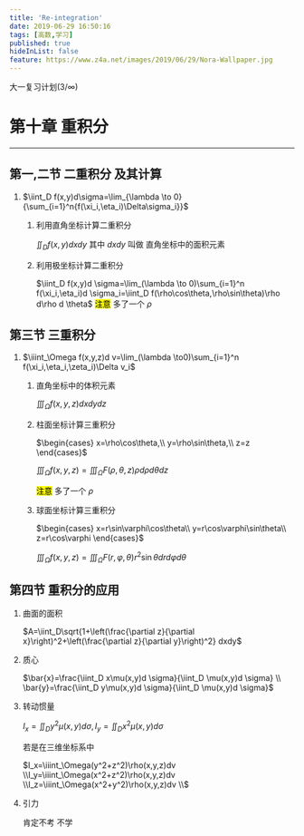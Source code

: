```yaml
---
title: 'Re-integration'
date: 2019-06-29 16:50:16
tags: [高数,学习]
published: true
hideInList: false
feature: https://www.z4a.net/images/2019/06/29/Nora-Wallpaper.jpg
---
```

  大一复习计划$(3/\infty)$

<!-- more -->

# 第十章 重积分

------

## 第一,二节 二重积分 及其计算

1.  $\iint_D f(x,y)d\sigma=\lim_{\lambda \to 0}{\sum_{i=1}^n{f(\xi_i,\eta_i)\Delta\sigma_i}}$ 

    1.  利用直角坐标计算二重积分

        $\iint_D f(x,y)d x d y$ 其中 $d x d y$ 叫做 直角坐标中的面积元素

    2.  利用极坐标计算二重积分

        $\iint_D f(x,y)d \sigma=\lim_(\lambda \to 0)\sum_{i=1}^n f(\xi_i,\eta_i)d \sigma_i=\iint_D f(\rho\cos\theta,\rho\sin\theta)\rho d\rho d \theta$ <mark oncopy=" ">注意</mark>   多了一个 $\rho$  

## 第三节 三重积分

1.  $\iiint_\Omega f(x,y,z)d v=\lim_(\lambda \to0)\sum_{i=1}^n f(\xi_i,\eta_i,\zeta_i)\Delta v_i$

    1.  直角坐标中的体积元素

        $\iiint_\Omega f(x,y,z)dxdydz$ 

    2.  柱面坐标计算三重积分

        $\begin{cases}
        x=\rho\cos\theta,\\
        y=\rho\sin\theta,\\
        z=z
        \end{cases}$

        $\iiint_\Omega f(x,y,z)=\iiint_\Omega F(\rho,\theta,z)\rho d\rho d\theta dz$ 

         <mark oncopy=" ">注意</mark>   多了一个 $\rho$  

    3.  球面坐标计算三重积分

        $\begin{cases}
        x=r\sin\varphi\cos\theta\\
        y=r\cos\varphi\sin\theta\\
        z=r\cos\varphi
        \end{cases}$ 

        $\iiint_\Omega f(x,y,z)=\iiint_\Omega F(r,\varphi,\theta)r^2\sin\theta dr d\varphi d\theta$ 

## 第四节 重积分的应用

1.  曲面的面积

    

    $A=\iint_D\sqrt{1+\left(\frac{\partial z}{\partial x}\right)^2+\left(\frac{\partial z}{\partial y}\right)^2} dxdy$   

2.  质心

    $\bar{x}=\frac{\iint_D x\mu(x,y)d \sigma}{\iint_D \mu(x,y)d \sigma} \\ \bar{y}=\frac{\iint_D y\mu(x,y)d \sigma}{\iint_D \mu(x,y)d \sigma}$ 

    

3.  转动惯量

    

    $I_x=\iint_D y^2\mu(x,y)d\sigma,I_y=\iint_D x^2\mu(x,y)d\sigma$  

    若是在三维坐标系中

    $I_x=\iiint_\Omega(y^2+z^2)\rho(x,y,z)dv \\I_y=\iiint_\Omega(x^2+z^2)\rho(x,y,z)dv \\I_z=\iiint_\Omega(x^2+y^2)\rho(x,y,z)dv \\$  

4.  引力

    肯定不考 不学

    

    